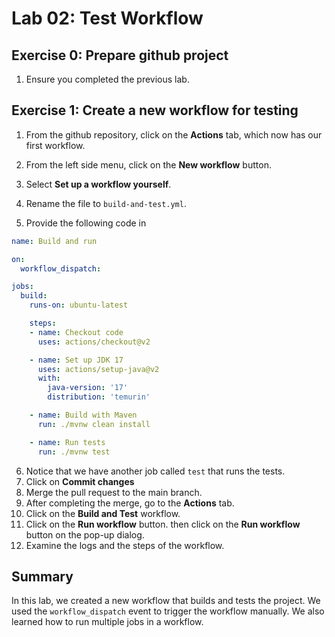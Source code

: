 
# Lab 02: Test Workflow

## Exercise 0: Prepare github project

1. Ensure you completed the previous lab.

## Exercise 1: Create a new workflow for testing

1. From the github repository, click on the **Actions** tab, which now has our first workflow.
2. From the left side menu, click on the **New workflow** button.
   
3. Select **Set up a workflow yourself**.
   
4. Rename the file to `build-and-test.yml`.
5. Provide the following code in 

```yml
name: Build and run

on:
  workflow_dispatch:

jobs:
  build:
    runs-on: ubuntu-latest

    steps:
    - name: Checkout code
      uses: actions/checkout@v2

    - name: Set up JDK 17
      uses: actions/setup-java@v2
      with:
        java-version: '17'
        distribution: 'temurin'

    - name: Build with Maven
      run: ./mvnw clean install

    - name: Run tests
      run: ./mvnw test
```

6. Notice that we have another job called `test` that runs the tests.
7. Click on **Commit changes**
8. Merge the pull request to the main branch.
9. After completing the merge, go to the **Actions** tab.
10. Click on the **Build and Test** workflow.
11. Click on the **Run workflow** button. then click on the **Run workflow** button on the pop-up dialog.
12. Examine the logs and the steps of the workflow.

## Summary 

In this lab, we created a new workflow that builds and tests the project. We used the `workflow_dispatch` event to trigger the workflow manually. We also learned how to run multiple jobs in a workflow.